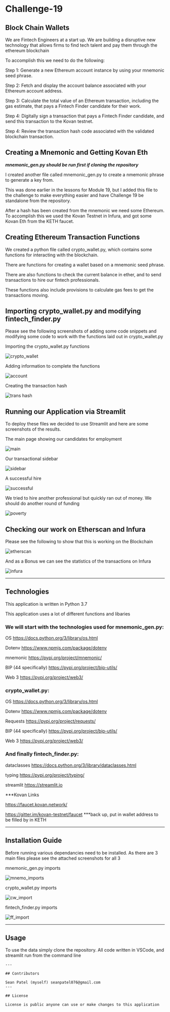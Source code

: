 # Challenge-19

## Block Chain Wallets   

We are Fintech Engineers at a start up. We are building a disruptive new technology that allows firms to find tech talent and pay them through the ethereum blockchain 

To accomplish this we need to do the following:

Step 1: Generate a new Ethereum account instance by using your mnemonic seed phrase.

Step 2: Fetch and display the account balance associated with your Ethereum account address.

Step 3: Calculate the total value of an Ethereum transaction, including the gas estimate, that pays a Fintech Finder candidate for their work.

Step 4: Digitally sign a transaction that pays a Fintech Finder candidate, and send this transaction to the Kovan testnet.

Step 4: Review the transaction hash code associated with the validated blockchain transaction.



## Creating a Mnemonic and Getting Kovan Eth

***mnemonic_gen.py should be run first if cloning the repository*** 

I created another file called mnemonic_gen.py to create a nmemonic phrase to generate a key from. 

This was done earlier in the lessons for Module 19, but I added this file to the challenge to make everything easier and have Challenge 19 be standalone from the repository.

After a hash has been created from the mnemonic we need some Ethereum. To accomplish this we used the Kovan Testnet in Infura, and got some Kovan Eth from the KETH faucet. 



## Creating Ethereum Transaction Functions 

We created a python file called crypto_wallet.py, which contains some functions for interacting with the blockchain. 

There are functions for creating a wallet based on a mnemonic seed phrase.

There are also functions to check the current balance in ether, and to send transactions to hire our fintech professionals. 

These functions also include provisions to calculate gas fees to get the transactions moving. 



## Importing crypto_wallet.py and modifying fintech_finder.py 

Please see the following screenshots of adding some code snippets and modifying some code to work with the functions laid out in crypto_wallet.py


Importing the crypto_wallet.py functions

![crypto_wallet](https://github.com/seanpatel19/Challenge-19/blob/8ad3c96453d687a7f2252e33de8a133e56052dc0/Images/wallet%20import.png)

Adding information to complete the functions 

![account](https://github.com/seanpatel19/Challenge-19/blob/8ad3c96453d687a7f2252e33de8a133e56052dc0/Images/create%20account.png)

Creating the transaction hash 

![trans hash](https://github.com/seanpatel19/Challenge-19/blob/8ad3c96453d687a7f2252e33de8a133e56052dc0/Images/rans%20hash.png)



## Running our Application via Streamlit 

To deploy these files we decided to use Streamlit and here are some screenshots of the results.

The main page showing our candidates for employment

![main](https://github.com/seanpatel19/Challenge-19/blob/8ad3c96453d687a7f2252e33de8a133e56052dc0/Images/main%20page.png)

Our transactional sidebar

![sidebar](https://github.com/seanpatel19/Challenge-19/blob/8ad3c96453d687a7f2252e33de8a133e56052dc0/Images/transaction%20sidebar.png)

A successful hire

![successful](https://github.com/seanpatel19/Challenge-19/blob/8ad3c96453d687a7f2252e33de8a133e56052dc0/Images/successfull%20transaction.png)

We tried to hire another professional but quickly ran out of money. We should do another round of funding 

![poverty](https://github.com/seanpatel19/Challenge-19/blob/8ad3c96453d687a7f2252e33de8a133e56052dc0/Images/too%20much%20money.png)


## Checking our work on Etherscan and Infura 

Please see the following to show that this is working on the Blockchain 

![etherscan](https://github.com/seanpatel19/Challenge-19/blob/8ad3c96453d687a7f2252e33de8a133e56052dc0/Images/etherscan.png)


And as a Bonus we can see the statistics of the transactions on Infura

![infura](https://github.com/seanpatel19/Challenge-19/blob/4c569adb7e5d7a3b9e8f36eb3d088b6e8bb5dfa1/Images/infura%20stats.png)



---

## Technologies
This application is written in Python 3.7  

This application uses a lot of different functions and libaries

### We will start with the technologies used for mnemonic_gen.py:

OS https://docs.python.org/3/library/os.html

Dotenv https://www.npmjs.com/package/dotenv

mnemonic https://pypi.org/project/mnemonic/

BIP (44 specifically) https://pypi.org/project/bip-utils/ 

Web 3 https://pypi.org/project/web3/

### crypto_wallet.py: 

OS https://docs.python.org/3/library/os.html

Dotenv https://www.npmjs.com/package/dotenv

Requests https://pypi.org/project/requests/

BIP (44 specifically) https://pypi.org/project/bip-utils/ 

Web 3 https://pypi.org/project/web3/


### And finally fintech_finder.py: 

dataclasses https://docs.python.org/3/library/dataclasses.html

typing https://pypi.org/project/typing/

streamlit https://streamlit.io

***Kovan Links

https://faucet.kovan.network/

https://gitter.im/kovan-testnet/faucet  ***back up, put in wallet address to be filled by in KETH

---

## Installation Guide

Before running various dependancies need to be installed. As there are 3 main files please see the attached screenshots for all 3 

mnemonic_gen.py imports 

![mnemo_imports](https://github.com/seanpatel19/Challenge-19/blob/8ad3c96453d687a7f2252e33de8a133e56052dc0/Images/nmemo%20imports.png)

crypto_wallet.py imports

![cw_import](https://github.com/seanpatel19/Challenge-19/blob/8ad3c96453d687a7f2252e33de8a133e56052dc0/Images/crypto%20wallet%20imports.png)

fintech_finder.py imports 

![ff_import](https://github.com/seanpatel19/Challenge-19/blob/8ad3c96453d687a7f2252e33de8a133e56052dc0/Images/fintech%20finder%20import.png)






---

## Usage

To use the data simply clone the repository. All code written in VSCode, and streamlit run from the command line  

```
---

## Contributors

Sean Patel (myself) seanpatel076@gmail.com
---

## License

License is public anyone can use or make changes to this application
